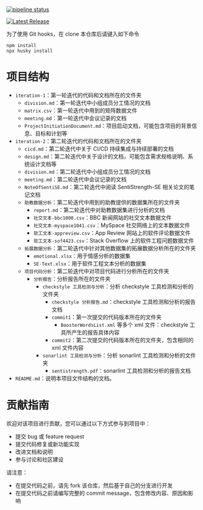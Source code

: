 [![pipeline status](http://172.29.4.49/0021/process-document/badges/master/pipeline.svg)](http://172.29.4.49/0021/process-document/-/commits/master)

[![Latest Release](http://172.29.4.49/0021/process-document/-/badges/release.svg)](http://172.29.4.49/0021/process-document/-/releases)

为了使用 Git hooks，在 clone 本仓库后请键入如下命令

```
npm install
npx husky install
```

# 项目结构

- `iteration-1`：第一轮迭代的代码和文档所在的文件夹
  - `division.md`：第一轮迭代中小组成员分工情况的文档
  - `matrix.csv`：第一轮迭代中用到的矩阵数据文件
  - `meeting.md`：第一轮迭代中会议记录的文档
  - `ProjectInitiationDocument.md`：项目启动文档，可能包含项目的背景信息、目标和计划等
- `iteration-2`：第二轮迭代的代码和文档所在的文件夹
  - `cicd.md`：第二轮迭代中关于 CI/CD 持续集成与持续部署的文档
  - `design.md`：第二轮迭代中关于设计的文档，可能包含需求规格说明、系统设计文档等
  - `division.md`：第二轮迭代中小组成员分工情况的文档
  - `meeting.md`：第二轮迭代中会议记录的文档
  - `NoteOfSentiSE.md`：第二轮迭代中阅读 SentiStrength-SE 相关论文的笔记文档
  - `助教数据分析`：第二轮迭代中用到的助教提供的数据集所在的文件夹
    - `report.md`：第二轮迭代中对助教数据集进行分析的文档
    - `社交文本-bbc1000.csv`：BBC 新闻网站的社交文本数据文件
    - `社交文本-myspace1041.csv`：MySpace 社交网络上的文本数据文件
    - `软工文本-appreview.csv`：App Review 网站上的软件评论数据文件
    - `软工文本-sof4423.csv`：Stack Overflow 上的软件工程问题数据文件
  - `拓展数据分析`：第二轮迭代中针对其他数据集的拓展数据分析所在的文件夹
    - `emotional.xlsx`：用于情感分析的数据集
    - `SE-Text.xlsx`：用于软件工程文本分析的数据集
  - `项目代码分析`：第二轮迭代中对项目代码进行分析所在的文件夹
    - `分析报告`：分析报告所在的文件夹
      - `checkstyle 工具检测与分析`：分析 checkstyle 工具检测和分析的文件夹
        - `checkstyle 分析报告.md`：checkstyle 工具检测和分析的报告文档
        - `commit1`：第一次提交的代码版本所在的文件夹
          - `BoosterWordsList.xml` 等多个 xml 文件：checkstyle 工具所产生的报告具体内容
        - `commit2`：第二次提交的代码版本所在的文件夹，包含相同的 xml 文件内容
      - `sonarlint 工具检测与分析`：分析 sonarlint 工具检测和分析的文件夹
        - `sentistrength.pdf`：sonarlint 工具检测和分析的报告文档
- `README.md`：说明本项目文件结构的文档。

# 贡献指南

欢迎对该项目进行贡献，您可以通过以下方式参与到项目中：

- 提交 bug 或 feature request
- 提交代码修复或新功能实现
- 改进文档和说明
- 参与讨论和社区建设

请注意：

- 在提交代码之前，请先 fork 该仓库，然后基于自己的分支进行开发
- 在提交代码之前请编写完整的 commit message，包含修改内容、原因和影响